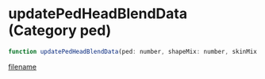 # updatePedHeadBlendData (Category ped)

```js
function updatePedHeadBlendData(ped: number, shapeMix: number, skinMix: number, thirdMix: number): void
```

[filename](updatePedHeadBlendData_m.md ':include')